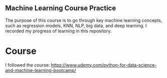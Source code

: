 ## Machine Learning Course Practice
The purpose of this course is to go through key machine learning concepts, such as regression models, KNN, NLP, big data, and deep learning. I recorded my progress of learning in this repository.


# Course
I followed the course: https://www.udemy.com/python-for-data-science-and-machine-learning-bootcamp/
